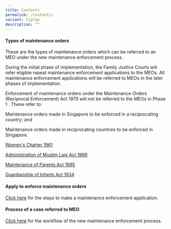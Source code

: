 ```yaml
---
title: Contents
permalink: /contents/
variant: tiptap
description: ""
---
```

<h4>Types of maintenance orders</h4>
<p>These are the types of maintenance orders which can be referred to an
MEO under the new maintenance enforcement process.</p>
<p></p>
<p>During the initial phase of implementation, the Family Justice Courts
will refer eligible repeat maintenance enforcement applications to the
MEOs. All maintenance enforcement applications will be referred to MEOs
in the later phases of implementation.</p>
<p></p>
<p>Enforcement of maintenance orders under the Maintenance Orders (Reciprocal
Enforcement) Act 1975 will not be referred to the MEOs in Phase 1 . These
refer to:</p>
<p></p>
<p>Maintenance orders made in Singapore to be enforced in a reciprocating
country; and</p>
<p>Maintenance orders made in reciprocating countries to be enforced in Singapore.</p>
<p><a href="/women-s-charter-1961/" rel="noopener nofollow" target="_blank">Women's Charter 1961</a>
</p>
<p><a href="/administration-of-muslim-law-act-1966/" rel="noopener nofollow" target="_blank">Administration of Muslim Law Act 1966</a>
</p>
<p><a href="/maintenance-of-parents-act-1995/" rel="noopener nofollow" target="_blank">Maintenance of Parents Act 1995</a>
</p>
<p><a href="/guardianship-of-infants-act-1934/" rel="noopener nofollow" target="_blank">Guardianship of Infants Act 1934</a>
</p>
<h4>Apply to enforce maintenance orders</h4>
<p><a href="/apply-to-enforce-maintenance-orders/" rel="noopener nofollow" target="_blank">Click here</a> for
the steps to make a maintenance enforcement application.</p>
<h4>Process of a case referred to MEO</h4>
<p><a href="/process-of-a-case-referred-to-an-meo/" rel="noopener nofollow" target="_blank">Click here</a> for
the workflow of the new maintenance enforcement process.</p>
<p></p>